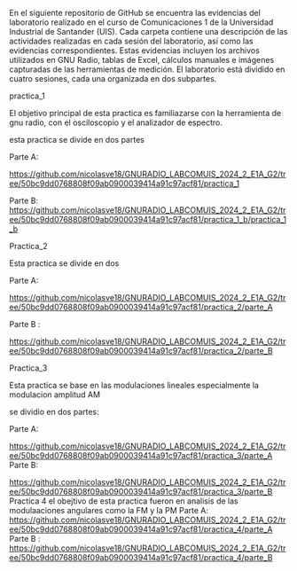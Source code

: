 En el siguiente repositorio de GitHub se encuentra las evidencias del  laboratorio realizado en el curso de Comunicaciones 1 de la Universidad Industrial de Santander (UIS). 
Cada carpeta contiene una descripción  de las actividades realizadas en cada sesión del laboratorio, así como las evidencias correspondientes. 
Estas evidencias incluyen los archivos utilizados en GNU Radio, tablas de Excel, cálculos manuales e imágenes capturadas de las herramientas de medición.
El laboratorio está dividido en cuatro sesiones, cada una organizada en dos subpartes. 

practica_1

El objetivo principal de esta practica es familiazarse con la herramienta de gnu radio, con el osciloscopio y el analizador de espectro.

esta practica se divide en dos partes 

Parte A:

https://github.com/nicolasve18/GNURADIO_LABCOMUIS_2024_2_E1A_G2/tree/50bc9dd0768808f09ab0900039414a91c97acf81/practica_1

Parte B:
https://github.com/nicolasve18/GNURADIO_LABCOMUIS_2024_2_E1A_G2/tree/50bc9dd0768808f09ab0900039414a91c97acf81/practica_1_b/practica_1_b

Practica_2

Esta practica se divide en dos

Parte A:

https://github.com/nicolasve18/GNURADIO_LABCOMUIS_2024_2_E1A_G2/tree/50bc9dd0768808f09ab0900039414a91c97acf81/practica_2/parte_A

Parte B :

https://github.com/nicolasve18/GNURADIO_LABCOMUIS_2024_2_E1A_G2/tree/50bc9dd0768808f09ab0900039414a91c97acf81/practica_2/parte_B

Practica_3

Esta practica se base en las modulaciones lineales especialmente la modulacion amplitud AM

se dividio en dos partes:

Parte A:

https://github.com/nicolasve18/GNURADIO_LABCOMUIS_2024_2_E1A_G2/tree/50bc9dd0768808f09ab0900039414a91c97acf81/practica_3/parte_A
Parte B:

https://github.com/nicolasve18/GNURADIO_LABCOMUIS_2024_2_E1A_G2/tree/50bc9dd0768808f09ab0900039414a91c97acf81/practica_3/parte_B
Practica 4
el obejtivo de esta practica fueron en analisis de las modulaaciones angulares como la FM y la PM
Parte A:
https://github.com/nicolasve18/GNURADIO_LABCOMUIS_2024_2_E1A_G2/tree/50bc9dd0768808f09ab0900039414a91c97acf81/practica_4/parte_A
Parte B :
https://github.com/nicolasve18/GNURADIO_LABCOMUIS_2024_2_E1A_G2/tree/50bc9dd0768808f09ab0900039414a91c97acf81/practica_4/parte_B

